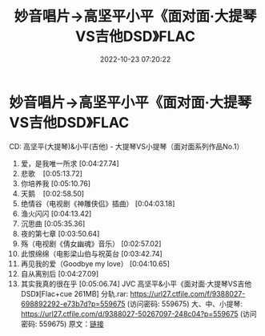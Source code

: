 ﻿---
title: 妙音唱片→高坚平小平《面对面·大提琴VS吉他DSD》FLAC
date: 2022-10-23 07:20:22
categories: 古典音乐、新世纪、纯音雅乐
tags: 纯音雅乐
---
# 妙音唱片→高坚平小平《面对面·大提琴VS吉他DSD》FLAC

CD: 高坚平(大提琴)&小平(吉他) - 大提琴VS小提琴（面对面系列作品No.1）
01. 爱，是我唯一所求
[0:04:27.74]
02. 悲歌    [0:05:13.72]
03. 你培养我
[0:05:10.76]
04. 天鹅    [0:02:58.50]
05. 绝情谷（电视剧《神雕侠侣》插曲）
[0:04:03.18]
06. 渔火闪闪
[0:04:13.42]
07. 沉思曲
[0:05:35.36]
08. 夜的第七章
[0:03:50.64]
09. 殇（电视剧《倩女幽魂》音乐）
[0:02:57.02]
10. 此恨绵绵（电影梁山伯与祝英台
[0:03:42.74]
11. 再见我的爱（Goodbye my love）
[0:04:10.65]
12. 自从离别后
[0:04:27.09]
13. 其实我真的很在乎
[0:05:06.74]
JVC 高坚平&小平《面对面·大提琴VS吉他 DSD》[Flac+cue
261MB] 分轨.rar: https://url27.ctfile.com/f/9388027-698892292-e73b7d?p=559675
(访问密码: 559675)
大、中、小提琴: https://url27.ctfile.com/d/9388027-50267097-248c04?p=559675
(访问密码: 559675)
原文：[链接](https://blog.sina.com.cn/s/blog_1647c7e7601030zzi.html)
